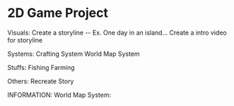 # 2D Game Project

Visuals:
Create a storyline -- Ex. One day in an island... 
Create a intro video for storyline

Systems: 
Crafting System
World Map System

Stuffs: 
Fishing 
Farming

Others:
Recreate Story

INFORMATION:
World Map System: 
